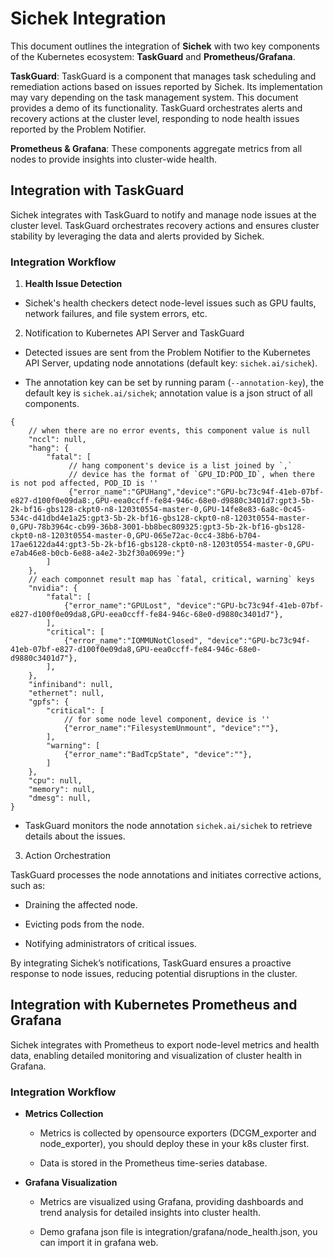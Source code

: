 # Sichek Integration

This document outlines the integration of **Sichek** with two key components of the Kubernetes ecosystem: **TaskGuard** and **Prometheus/Grafana**.

**TaskGuard**: TaskGuard is a component that manages task scheduling and remediation actions based on issues reported by Sichek. Its implementation may vary depending on the task management system. This document provides a demo of its functionality. TaskGuard orchestrates alerts and recovery actions at the cluster level, responding to node health issues reported by the Problem Notifier.

**Prometheus & Grafana**: These components aggregate metrics from all nodes to provide insights into cluster-wide health.

## Integration with TaskGuard

Sichek integrates with TaskGuard to notify and manage node issues at the cluster level. TaskGuard orchestrates recovery actions and ensures cluster stability by leveraging the data and alerts provided by Sichek.

### Integration Workflow

1. **Health Issue Detection**

- Sichek's health checkers detect node-level issues such as GPU faults, network failures, and file system errors, etc.

2. Notification to Kubernetes API Server and TaskGuard

- Detected issues are sent from the Problem Notifier to the Kubernetes API Server, updating node annotations (default key: `sichek.ai/sichek`).

- The annotation key can be set by running param (`--annotation-key`), the default key is `sichek.ai/sichek`; annotation value is a json struct of all components.


```
{
    // when there are no error events, this component value is null
    "nccl": null,
    "hang": {
        "fatal": [
             // hang component's device is a list joined by `,`
             // device has the format of `GPU_ID:POD_ID`, when there is not pod affected, POD_ID is ''
             {"error_name":"GPUHang","device":"GPU-bc73c94f-41eb-07bf-e827-d100f0e09da8:,GPU-eea0ccff-fe84-946c-68e0-d9880c3401d7:gpt3-5b-2k-bf16-gbs128-ckpt0-n8-1203t0554-master-0,GPU-14fe8e83-6a8c-0c45-534c-d41dbd4e1a25:gpt3-5b-2k-bf16-gbs128-ckpt0-n8-1203t0554-master-0,GPU-78b3964c-cb99-36b8-3001-bb8bec809325:gpt3-5b-2k-bf16-gbs128-ckpt0-n8-1203t0554-master-0,GPU-065e72ac-0cc4-38b6-b704-17ae6122da44:gpt3-5b-2k-bf16-gbs128-ckpt0-n8-1203t0554-master-0,GPU-e7ab46e8-b0cb-6e88-a4e2-3b2f30a0699e:"}
        ]
    },
    // each componnet result map has `fatal, critical, warning` keys
    "nvidia": {
        "fatal": [
            {"error_name":"GPULost", "device":"GPU-bc73c94f-41eb-07bf-e827-d100f0e09da8,GPU-eea0ccff-fe84-946c-68e0-d9880c3401d7"},
        ],
        "critical": [
            {"error_name":"IOMMUNotClosed", "device":"GPU-bc73c94f-41eb-07bf-e827-d100f0e09da8,GPU-eea0ccff-fe84-946c-68e0-d9880c3401d7"},
        ],
    },
    "infiniband": null,
    "ethernet": null,
    "gpfs": {
        "critical": [
            // for some node level component, device is ''
            {"error_name":"FilesystemUnmount", "device":""},
        ],
        "warning": [
            {"error_name":"BadTcpState", "device":""},
        ]
    },
    "cpu": null,
    "memory": null,
    "dmesg": null,
}
```

- TaskGuard monitors the node annotation `sichek.ai/sichek` to retrieve details about the issues.

3. Action Orchestration

TaskGuard processes the node annotations and initiates corrective actions, such as:

- Draining the affected node.

- Evicting pods from the node.

- Notifying administrators of critical issues.


By integrating Sichek’s notifications, TaskGuard ensures a proactive response to node issues, reducing potential disruptions in the cluster.

## Integration with Kubernetes Prometheus and Grafana

Sichek integrates with Prometheus to export node-level metrics and health data, enabling detailed monitoring and visualization of cluster health in Grafana.

### Integration Workflow

- **Metrics Collection**

    - Metrics is collected by opensource exporters (DCGM_exporter and node_exporter), you should deploy these in your k8s cluster first.

    - Data is stored in the Prometheus time-series database.

- **Grafana Visualization**

    - Metrics are visualized using Grafana, providing dashboards and trend analysis for detailed insights into cluster health.

    - Demo grafana json file is integration/grafana/node_health.json, you can import it in grafana web.
